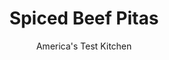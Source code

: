 ---
layout: ../../layouts/MarkdownPostLayout.astro
title: Spiced Beef Pitas
author: America's Test Kitchen
pubDate: 2023-03-15
description: "Pumpkin pie spice takes the place of the usual assortment of warm spices to simplify preparation while keeping the depth of flavor."
image_url: https://res.cloudinary.com/hksqkdlah/image/upload/ar_1:1,c_fill,dpr_2.0,f_auto,fl_lossy.progressive.strip_profile,g_faces:auto,q_auto:low,w_344/35249_sfs-spicedbeefpitas-31
tags: ["Main Courses","Beef","Weeknight"]
calories: 2233
protein: 27
carbohydrates: 33
fats: 
fiber: 5
ingredients: ["1/4 cup, tahini","3 tablespoons, lemon juice","3 tablespoons, water",", Salt and pepper","1 (14-ounce) bag green, coleslaw mix","1/2 cup, fresh parsley leaves","1 pound, 85 percent lean ground beef","2 , garlic cloves, minced","1 teaspoon, ground cumin","1/2 teaspoon, pumpkin pie spice","2 (8-inch), pita breads, halved"]
serves: 4
time: "30 minutes"
instructions: ["Whisk tahini, lemon juice, water, and ½ teaspoon salt together in medium bowl. Add coleslaw mix and parsley and toss to combine. Combine beef, garlic, cumin, pie spice, 1 teaspoon salt, and 1/2 teaspoon pepper in separate bowl. Shape beef mixture into four 6 by 3-inch oval patties.","Place patties in 12-inch nonstick skillet and cook over medium-high heat until browned on bottom, about 4 minutes. Flip patties and continue to cook until browned on second side and just cooked through, about 2 minutes longer. Stuff each pita half with 1 patty, then divide cabbage mixture evenly among pita halves. Serve."]
nutrition: ["645 mg Potassium","376 mg Phosphorus","138 mg Calcium","5 mg Iron","67 mg Magnesium","659 mg Sodium","6 mg Zinc","35 g Fat","7 mg Niacin (B3)","13 g Monounsaturated","9 g Polyunsaturated","29 mg Vitamin C","81 mg Cholesterol","9 g Saturated","1 g Trans","5 g Fiber","43 µg Folate (food)","12 g Sugars","196 µg Vitamin K","184 g Water","33 g Carbs","43 µg Folate equivalent (total)","27 g Protein","1 mg Vitamin E","2 µg Vitamin B12","64 µg Vitamin A","558 kcal Energy","2233 calories"]
notes: "Garnish with diced tomatoes and plain yogurt."
---